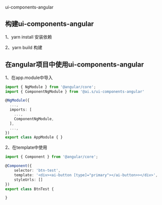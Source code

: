 ui-components-angular
## 构建ui-components-angular

1、yarn install  安装依赖

2、yarn build  构建

## 在angular项目中使用ui-components-angular

1、在app.module中导入
```ts
import { NgModule } from '@angular/core';
import { ComponentNgModule } from '@ai.s/ui-components-angular'

@NgModule({
  ...,
  imports: [
    ...,
    ComponentNgModule,
  ],
  ...,
})
export class AppModule { }

```

2、在template中使用

```ts
import { Component } from '@angular/core';

@Component({
    selector: 'btn-test',
    template: '<div><ai-button [type]="primary"></ai-button>></div>',
    styleUrls: []
})
export class BtnTest {

}

```